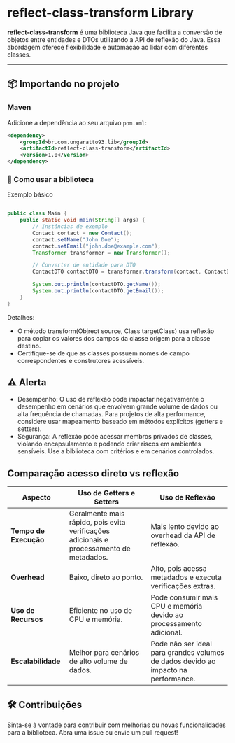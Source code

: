# reflect-class-transform Library

**reflect-class-transform** é uma biblioteca Java que facilita a conversão de objetos entre entidades e DTOs utilizando a API de reflexão do Java. Essa abordagem oferece flexibilidade e automação ao lidar com diferentes classes.

---

## 📦 Importando no projeto

### Maven
Adicione a dependência ao seu arquivo `pom.xml`:
```xml
<dependency>
    <groupId>br.com.ungaratto93.lib</groupId>
    <artifactId>reflect-class-transform</artifactId>
    <version>1.0</version>
</dependency>
```

### 🚀 Como usar a biblioteca
Exemplo básico
```java

public class Main {
    public static void main(String[] args) {
        // Instâncias de exemplo
        Contact contact = new Contact();
        contact.setName("John Doe");
        contact.setEmail("john.doe@example.com");
        Transformer transformer = new Transformer();

        // Converter de entidade para DTO
        ContactDTO contactDTO = transformer.transform(contact, ContactDTO.class);

        System.out.println(contactDTO.getName());
        System.out.println(contactDTO.getEmail());
    }
}
```
Detalhes:
- O método transform(Objrect source, Class<T> targetClass) usa reflexão para copiar os valores dos campos da classe origem para a classe destino.
- Certifique-se de que as classes possuem nomes de campo correspondentes e construtores acessíveis.


## ⚠️ Alerta
- Desempenho:
  O uso de reflexão pode impactar negativamente o desempenho em cenários que envolvem grande volume de dados ou alta frequência de chamadas. Para projetos de alta performance, considere usar mapeamento baseado em métodos explícitos (getters e setters).
- Segurança:
  A reflexão pode acessar membros privados de classes, violando encapsulamento e podendo criar riscos em ambientes sensíveis. Use a biblioteca com critérios e em cenários controlados.

## Comparação acesso direto vs reflexão

| **Aspecto**               | **Uso de Getters e Setters**       | **Uso de Reflexão**               |
|---------------------------|-----------------------------------|-----------------------------------|
| **Tempo de Execução**     | Geralmente mais rápido, pois evita verificações adicionais e processamento de metadados. | Mais lento devido ao overhead da API de reflexão. |
| **Overhead**              | Baixo, direto ao ponto.           | Alto, pois acessa metadados e executa verificações extras. |
| **Uso de Recursos**       | Eficiente no uso de CPU e memória.| Pode consumir mais CPU e memória devido ao processamento adicional. |
| **Escalabilidade**        | Melhor para cenários de alto volume de dados. | Pode não ser ideal para grandes volumes de dados devido ao impacto na performance. |

## 🛠 Contribuições 
Sinta-se à vontade para contribuir com melhorias ou novas funcionalidades para a biblioteca. Abra uma issue ou envie um pull request!

